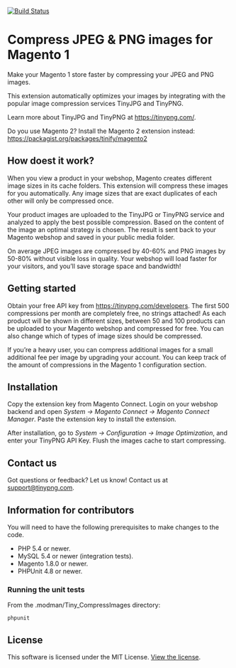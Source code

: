 [![Build Status](https://travis-ci.org/tinify/magento1-plugin.svg?branch=master)](https://travis-ci.org/tinify/magento1-plugin)

# Compress JPEG & PNG images for Magento 1

Make your Magento 1 store faster by compressing your JPEG and PNG images.

This extension automatically optimizes your images by integrating with the
popular image compression services TinyJPG and TinyPNG.

Learn more about TinyJPG and TinyPNG at https://tinypng.com/.

Do you use Magento 2? Install the Magento 2 extension instead:
https://packagist.org/packages/tinify/magento2

## How doest it work?

When you view a product in your webshop, Magento creates different image sizes
in its cache folders. This extension will compress these images for you
automatically. Any image sizes that are exact duplicates of each other will
only be compressed once.

Your product images are uploaded to the TinyJPG or TinyPNG service and
analyzed to apply the best possible compression. Based on the content of the
image an optimal strategy is chosen. The result is sent back to your Magento
webshop and saved in your public media folder.

On average JPEG images are compressed by 40-60% and PNG images by 50-80%
without visible loss in quality. Your webshop will load faster for your
visitors, and you’ll save storage space and bandwidth!

## Getting started

Obtain your free API key from https://tinypng.com/developers. The first 500
compressions per month are completely free, no strings attached! As each
product will be shown in different sizes, between 50 and 100 products can be
uploaded to your Magento webshop and compressed for free. You can also change
which of types of image sizes should be compressed.

If you’re a heavy user, you can compress additional images for a small
additional fee per image by upgrading your account. You can keep track of the
amount of compressions in the Magento 1 configuration section.

## Installation

Copy the extension key from Magento Connect. Login on your webshop backend
and open *System -> Magento Connect -> Magento Connect Manager*.
Paste the extension key to install the extension.

After installation, go to *System -> Configuration -> Image Optimization*, and
enter your TinyPNG API Key. Flush the images cache to start compressing.

## Contact us

Got questions or feedback? Let us know! Contact us at support@tinypng.com.

## Information for contributors

You will need to have the following prerequisites to make changes to the code.

* PHP 5.4 or newer.
* MySQL 5.4 or newer (integration tests).
* Magento 1.8.0 or newer.
* PHPUnit 4.8 or newer.

### Running the unit tests

From the .modman/Tiny_CompressImages directory:

    phpunit

## License

This software is licensed under the MIT License. [View the license](LICENSE).